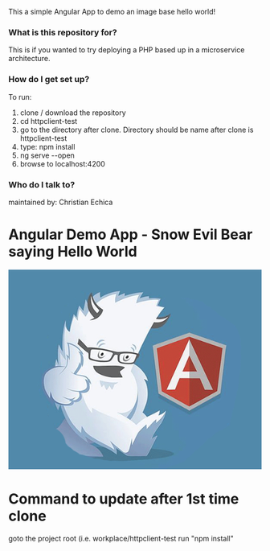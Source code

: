 This a simple Angular App to demo an image base hello world!

### What is this repository for? ###

This is if you wanted to try deploying a PHP based up in a microservice architecture.


### How do I get set up? ###

To run:
1) clone / download the repository
2) cd httpclient-test
3) go to the directory after clone. Directory should be name after clone is httpclient-test
4) type: npm install
5) ng serve --open
6) browse to localhost:4200


### Who do I talk to? ###

maintained by: Christian Echica
# Angular Demo App - Snow Evil Bear saying Hello World

![alt text](https://github.com/christian-echica/httpclient-test/blob/main/src/assets/images/angular-bear.gif)

# Command to update after 1st time clone
goto the project root (i.e. workplace/httpclient-test
run "npm install"
